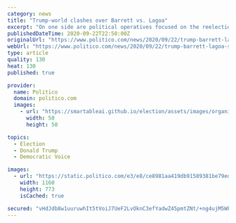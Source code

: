 ```yaml
---
category: news
title: "Trump-world clashes over Barrett vs. Lagoa"
excerpt: "On one side are political operatives focused on the reelection upsides. On the other are movement conservatives who say Trump can't afford to blow this."
publishedDateTime: 2020-09-22T22:50:00Z
originalUrl: "https://www.politico.com/news/2020/09/22/trump-barrett-lagoa-supreme-court-420045"
webUrl: "https://www.politico.com/news/2020/09/22/trump-barrett-lagoa-supreme-court-420045"
type: article
quality: 130
heat: 130
published: true

provider:
  name: Politico
  domain: politico.com
  images:
    - url: "https://smartableai.github.io/election/assets/images/organizations/politico.com-50x50.jpg"
      width: 50
      height: 50

topics:
  - Election
  - Donald Trump
  - Democratic Voice

images:
  - url: "https://static.politico.com/e3/e8/ce8981aa419db91589381be79ed2/200922-supreme-court-ap-773.jpg"
    width: 1160
    height: 773
    isCached: true

secured: "vHdJdb8w1uuruwhIt5tVoiJ7UeF2LvOknC3efYadwZ45pmtZNt/+ng4ujM5WPz0xJFd9EFT2dXL4pa9DNWXWjCyXyB+8/iV5tEpXq1kxmhQPfm6yy/nzIQLu1GQ9Q31TesRYSBdwUf/EhpyyGtfje7VNA/LqTPmU8QvNH7nVkqIdXMncX4zeSC1Nzgqg5amh9WbE1kl38OH3tdvP2ccp7npPYU0Ensc8CT+l0z56z3F+cUEjXSFeGcXObT43kyy+5uUuDKF2nzyjyorVDWT3J9TJAU0iRnXCDek4jWN20K0qxdgrMGbW/w1nk6PnyEprj2i+UrD30waBALKhv4aEOipPXhAAItucraYe5M7kQdI=;3uJrbL5iPb4IQX8iiQLD4g=="
---
```



